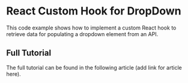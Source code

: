 # React Custom Hook for DropDown

This code example shows how to implement a custom React hook to retrieve data for populating a dropdown element from an API.

## Full Tutorial

The full tutorial can be found in the following article (add link for article here).
